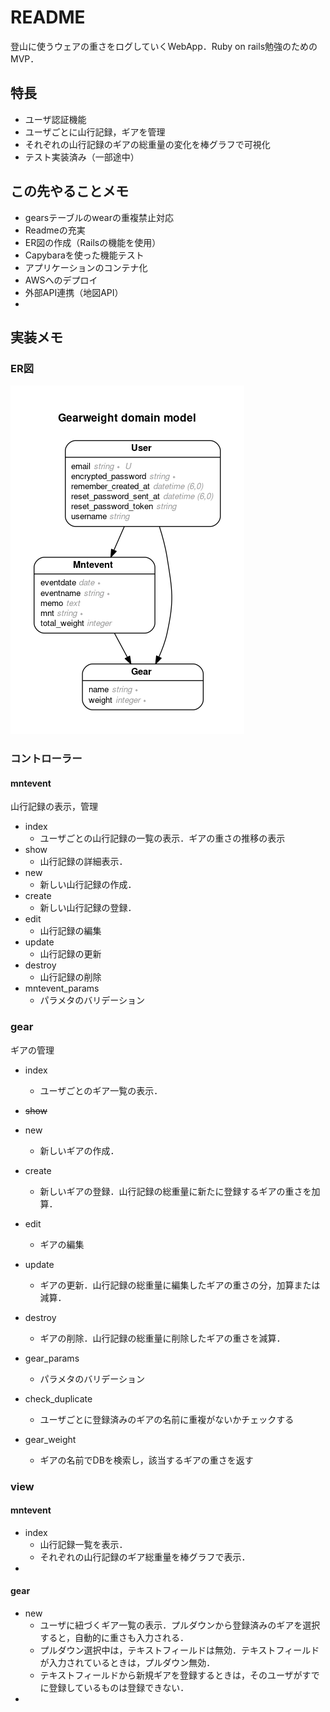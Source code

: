 # README

登山に使うウェアの重さをログしていくWebApp．Ruby on rails勉強のためのMVP．

## 特長
- ユーザ認証機能
- ユーザごとに山行記録，ギアを管理
- それぞれの山行記録のギアの総重量の変化を棒グラフで可視化
- テスト実装済み（一部途中）

## この先やることメモ
- gearsテーブルのwearの重複禁止対応
- Readmeの充実
- ER図の作成（Railsの機能を使用）
- Capybaraを使った機能テスト
- アプリケーションのコンテナ化
- AWSへのデプロイ
- 外部API連携（地図API）
- 

## 実装メモ
### ER図

![ER図](./erd.png)

### コントローラー
#### mntevent
山行記録の表示，管理

- index
  - ユーザごとの山行記録の一覧の表示．ギアの重さの推移の表示
- show
  - 山行記録の詳細表示．
- new
  - 新しい山行記録の作成．
- create
  - 新しい山行記録の登録．
- edit
  - 山行記録の編集
- update
  - 山行記録の更新
- destroy
  - 山行記録の削除
- mntevent_params
  - パラメタのバリデーション

### gear
ギアの管理

- index
  - ユーザごとのギア一覧の表示．
- ~~show~~

- new
  - 新しいギアの作成．
- create
  - 新しいギアの登録．山行記録の総重量に新たに登録するギアの重さを加算．
- edit
  - ギアの編集
- update
  - ギアの更新．山行記録の総重量に編集したギアの重さの分，加算または減算．
- destroy
  - ギアの削除．山行記録の総重量に削除したギアの重さを減算．
- gear_params
  - パラメタのバリデーション
- check_duplicate
  - ユーザごとに登録済みのギアの名前に重複がないかチェックする
- gear_weight
  - ギアの名前でDBを検索し，該当するギアの重さを返す

  
### view

#### mntevent
- index
  - 山行記録一覧を表示．
  - それぞれの山行記録のギア総重量を棒グラフで表示．
- 

#### gear
- new
  - ユーザに紐づくギア一覧の表示．プルダウンから登録済みのギアを選択すると，自動的に重さも入力される．
  - プルダウン選択中は，テキストフィールドは無効．テキストフィールドが入力されているときは，プルダウン無効．
  - テキストフィールドから新規ギアを登録するときは，そのユーザがすでに登録しているものは登録できない．
- 

